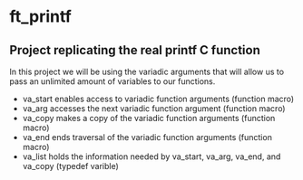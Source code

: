 # ft_printf

## Project replicating the real printf C function

In this project we will be using the variadic arguments that will allow us to pass an unlimited amount of variables to our functions.

  

- va_start
enables access to variadic function arguments
(function macro)
- va_arg
accesses the next variadic function argument
(function macro)
- va_copy
makes a copy of the variadic function arguments
(function macro)
- va_end
ends traversal of the variadic function arguments
(function macro)
- va_list
holds the information needed by va_start, va_arg, va_end, and va_copy
(typedef varible)
